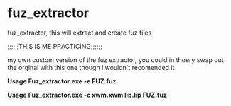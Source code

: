 # fuz_extractor
fuz_extractor, this will extract and create fuz files

;;;;;;THIS IS ME PRACTICING;;;;;;

my own custom version of the fuz extractor, you could in thoery swap out the orginal with this one though i wouldn't recomended it

**Usage Fuz_extractor.exe -e FUZ.fuz**

**Usage Fuz_extractor.exe -c xwm.xwm lip.lip FUZ.fuz**
